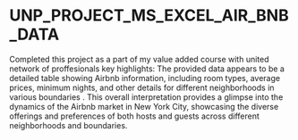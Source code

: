 # UNP_PROJECT_MS_EXCEL_AIR_BNB_DATA
Completed this project as a part of my value added course with united network of proffesionals
key highlights:
The provided data appears to be a detailed table showing Airbnb information, including room types, average prices, minimum nights, and other details for different neighborhoods in various boundaries .
This overall interpretation provides a glimpse into the dynamics of the Airbnb market in New York City, showcasing the diverse offerings and preferences of both hosts and guests across different neighborhoods and boundaries.
